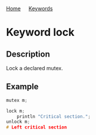 [Home](https://github.com/puckowski/concert7) <span>&emsp;</span> [Keywords](https://github.com/puckowski/concert7/keywords.html)

# Keyword lock

## Description

Lock a declared mutex.

## Example

```cpp
mutex m;

lock m;
    println "Critical section.";
unlock m;
# Left critical section
```
